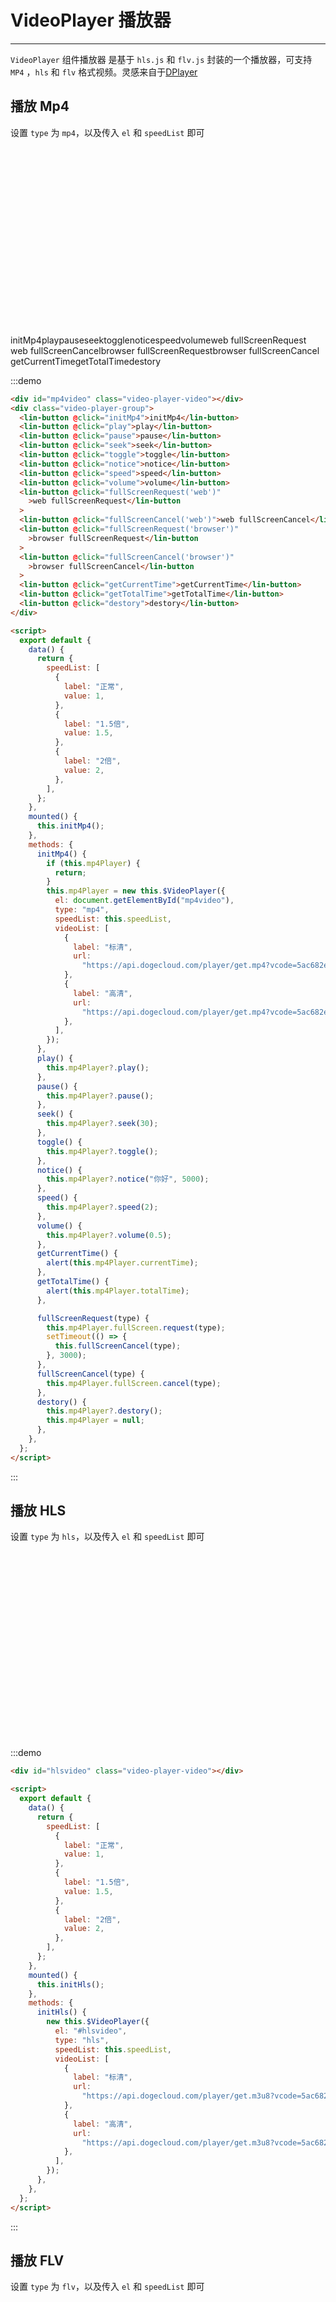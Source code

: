 <script>
export default {
  data() {
    return {
      speedList: [
        {
          label: "正常",
          value: 1,
        },
        {
          label: "1.5倍",
          value: 1.5,
        },
        {
          label: "2倍",
          value: 2,
        },
      ],
    };
  },
  mounted() {
    this.initMp4();
    this.initHls();
    this.initFlv();
    this.initLive();
    this.initOther()
  },
  methods: {
    initLive() {
      this.flvPlayer =new this.$VideoPlayer({
        el: document.getElementById("livevideo"),
        type: "flv",
        speedList: this.speedList,
        live:true,
        videoList: [
          {
            label: "标清",
            url:
              "https://api.dogecloud.com/player/get.flv?vcode=5ac682e6f8231991&userId=17&ext=.flv",
          },
          {
            label: "高清",
            url:
              "https://api.dogecloud.com/player/get.flv?vcode=5ac682e6f8231991&userId=17&ext=.flv",
          },
        ],
      });
    },
    initOther(){
       this.mp4Player = new this.$VideoPlayer({
        el: document.getElementById("othervideo"),
        videoList: [
          {
            label: "标清",
            url:
              "https://api.dogecloud.com/player/get.mp4?vcode=5ac682e6f8231991&userId=17&ext=.mp4",
          },
          {
            label: "高清",
            url:
              "https://api.dogecloud.com/player/get.mp4?vcode=5ac682e6f8231991&userId=17&ext=.mp4",
          },
        ],
        customType(video,data){
          video.src = data.currenVideo.url
        }
      });
    },
    initHls() {
      new this.$VideoPlayer({
        el: "#hlsvideo",
        type: "hls",
        speedList: this.speedList,
        videoList: [
          {
            label: "标清",
            url:
              "https://api.dogecloud.com/player/get.m3u8?vcode=5ac682e6f8231991&userId=17&ext=.m3u8",
          },
          {
            label: "高清",
            url:
              "https://api.dogecloud.com/player/get.m3u8?vcode=5ac682e6f8231991&userId=17&ext=.m3u8",
          },
        ],
      });
    },
    initMp4() {
      if(this.mp4Player){
        return
      }
      this.mp4Player = new this.$VideoPlayer({
        el: document.getElementById("mp4video"),
        type: "mp4",
        speedList: this.speedList,
        videoList: [
          {
            label: "标清",
            url:
              "https://api.dogecloud.com/player/get.mp4?vcode=5ac682e6f8231991&userId=17&ext=.mp4",
          },
          {
            label: "高清",
            url:
              "https://api.dogecloud.com/player/get.mp4?vcode=5ac682e6f8231991&userId=17&ext=.mp4",
          },
        ],
      });
    },
    initFlv() {
      new this.$VideoPlayer({
        el: document.getElementById("flvvideo"),
        type: "flv",
        speedList: this.speedList,
        videoList: [
          {
            label: "标清",
            url:
              "https://api.dogecloud.com/player/get.flv?vcode=5ac682e6f8231991&userId=17&ext=.flv",
          },
          {
            label: "高清",
            url:
              "https://api.dogecloud.com/player/get.flv?vcode=5ac682e6f8231991&userId=17&ext=.flv",
          },
        ],
      });
    },
    play() {
      this.mp4Player?.play();
    },
    pause() {
      this.mp4Player?.pause();
    },
    seek() {
      this.mp4Player?.seek(30);
    },
    toggle() {
      this.mp4Player?.toggle();
    },
    notice() {
      this.mp4Player?.notice("你好", 5000);
    },
    speed() {
      this.mp4Player?.speed(2);
    },
    volume() {
      this.mp4Player?.volume(0.5);
    },
    switchQuality() {
      this.mp4Player?.switchQuality(1);
    },
    getCurrentTime(){
      alert(this.mp4Player.currentTime)
    },
    getTotalTime(){
      alert(this.mp4Player.totalTime)
    },
    other() {
      console.log(this.mp4Player.currentTime);
      console.log(this.mp4Player.totalTime);
    },
    fullScreenRequest(type) {
      this.mp4Player.fullScreen.request(type);
      setTimeout(() => {
        this.fullScreenCancel(type);
      }, 3000);
    },
    fullScreenCancel(type) {
      this.mp4Player.fullScreen.cancel(type);
    },
    destory() {
      this.mp4Player?.destory();
      this.mp4Player = null;
    },
  },
    beforeDestroy(){
    this.mp4Player?.destory();
    this.hlsPlayer?.destory()
    this.flvPlayer?.destory()

    this.mp4Player = null
    this.hlsPlayer = null
    this.flvPlayer = null
  }
};
</script>

<style lang="scss" scoped>
.video-player-group {
  display: flex;
  flex-direction: row;
  align-items: center;
  flex-wrap: wrap;
  ::v-deep .lin-button {
    margin-top: 10px;
    margin-right: 10px;
  }
}

.video-player-video {
  width: 600px;
  height: 300px;
}
</style>

# VideoPlayer 播放器

---

`VideoPlayer` 组件播放器 是基于 `hls.js` 和 `flv.js` 封装的一个播放器，可支持 `MP4` ，`hls` 和 `flv` 格式视频。灵感来自于[DPlayer](http://dplayer.js.org/zh/)

## 播放 Mp4

设置 `type` 为 `mp4`，以及传入 `el` 和 `speedList` 即可

<div class='demo-block'>
<div id="mp4video" class="video-player-video"></div>
    <div class="video-player-group">
      <lin-button @click="initMp4">initMp4</lin-button>
      <lin-button @click="play">play</lin-button>
      <lin-button @click="pause">pause</lin-button>
      <lin-button @click="seek">seek</lin-button>
      <lin-button @click="toggle">toggle</lin-button>
      <lin-button @click="notice">notice</lin-button>
      <lin-button @click="speed">speed</lin-button>
      <lin-button @click="volume">volume</lin-button>
      <lin-button @click="fullScreenRequest('web')">web fullScreenRequest</lin-button>
      <lin-button @click="fullScreenCancel('web')">web fullScreenCancel</lin-button>
      <lin-button @click="fullScreenRequest('browser')">browser fullScreenRequest</lin-button>
      <lin-button @click="fullScreenCancel('browser')">browser fullScreenCancel</lin-button>
      <lin-button @click="getCurrentTime">getCurrentTime</lin-button>
      <lin-button @click="getTotalTime">getTotalTime</lin-button>
      <lin-button @click="destory">destory</lin-button>
    </div>
</div>

:::demo

```html
<div id="mp4video" class="video-player-video"></div>
<div class="video-player-group">
  <lin-button @click="initMp4">initMp4</lin-button>
  <lin-button @click="play">play</lin-button>
  <lin-button @click="pause">pause</lin-button>
  <lin-button @click="seek">seek</lin-button>
  <lin-button @click="toggle">toggle</lin-button>
  <lin-button @click="notice">notice</lin-button>
  <lin-button @click="speed">speed</lin-button>
  <lin-button @click="volume">volume</lin-button>
  <lin-button @click="fullScreenRequest('web')"
    >web fullScreenRequest</lin-button
  >
  <lin-button @click="fullScreenCancel('web')">web fullScreenCancel</lin-button>
  <lin-button @click="fullScreenRequest('browser')"
    >browser fullScreenRequest</lin-button
  >
  <lin-button @click="fullScreenCancel('browser')"
    >browser fullScreenCancel</lin-button
  >
  <lin-button @click="getCurrentTime">getCurrentTime</lin-button>
  <lin-button @click="getTotalTime">getTotalTime</lin-button>
  <lin-button @click="destory">destory</lin-button>
</div>

<script>
  export default {
    data() {
      return {
        speedList: [
          {
            label: "正常",
            value: 1,
          },
          {
            label: "1.5倍",
            value: 1.5,
          },
          {
            label: "2倍",
            value: 2,
          },
        ],
      };
    },
    mounted() {
      this.initMp4();
    },
    methods: {
      initMp4() {
        if (this.mp4Player) {
          return;
        }
        this.mp4Player = new this.$VideoPlayer({
          el: document.getElementById("mp4video"),
          type: "mp4",
          speedList: this.speedList,
          videoList: [
            {
              label: "标清",
              url:
                "https://api.dogecloud.com/player/get.mp4?vcode=5ac682e6f8231991&userId=17&ext=.mp4",
            },
            {
              label: "高清",
              url:
                "https://api.dogecloud.com/player/get.mp4?vcode=5ac682e6f8231991&userId=17&ext=.mp4",
            },
          ],
        });
      },
      play() {
        this.mp4Player?.play();
      },
      pause() {
        this.mp4Player?.pause();
      },
      seek() {
        this.mp4Player?.seek(30);
      },
      toggle() {
        this.mp4Player?.toggle();
      },
      notice() {
        this.mp4Player?.notice("你好", 5000);
      },
      speed() {
        this.mp4Player?.speed(2);
      },
      volume() {
        this.mp4Player?.volume(0.5);
      },
      getCurrentTime() {
        alert(this.mp4Player.currentTime);
      },
      getTotalTime() {
        alert(this.mp4Player.totalTime);
      },

      fullScreenRequest(type) {
        this.mp4Player.fullScreen.request(type);
        setTimeout(() => {
          this.fullScreenCancel(type);
        }, 3000);
      },
      fullScreenCancel(type) {
        this.mp4Player.fullScreen.cancel(type);
      },
      destory() {
        this.mp4Player?.destory();
        this.mp4Player = null;
      },
    },
  };
</script>
```

:::

## 播放 HLS

设置 `type` 为 `hls`，以及传入 `el` 和 `speedList` 即可

<div class='demo-block'>
<div id="hlsvideo" class="video-player-video"></div>
</div>

:::demo

```html
<div id="hlsvideo" class="video-player-video"></div>

<script>
  export default {
    data() {
      return {
        speedList: [
          {
            label: "正常",
            value: 1,
          },
          {
            label: "1.5倍",
            value: 1.5,
          },
          {
            label: "2倍",
            value: 2,
          },
        ],
      };
    },
    mounted() {
      this.initHls();
    },
    methods: {
      initHls() {
        new this.$VideoPlayer({
          el: "#hlsvideo",
          type: "hls",
          speedList: this.speedList,
          videoList: [
            {
              label: "标清",
              url:
                "https://api.dogecloud.com/player/get.m3u8?vcode=5ac682e6f8231991&userId=17&ext=.m3u8",
            },
            {
              label: "高清",
              url:
                "https://api.dogecloud.com/player/get.m3u8?vcode=5ac682e6f8231991&userId=17&ext=.m3u8",
            },
          ],
        });
      },
    },
  };
</script>
```

:::

## 播放 FLV

设置 `type` 为 `flv`，以及传入 `el` 和 `speedList` 即可

<div class='demo-block'>
<div id="flvvideo" class="video-player-video"></div>
</div>

:::demo

```html
<div id="flvvideo" class="video-player-video"></div>

<script>
  export default {
    data() {
      return {
        speedList: [
          {
            label: "正常",
            value: 1,
          },
          {
            label: "1.5倍",
            value: 1.5,
          },
          {
            label: "2倍",
            value: 2,
          },
        ],
      };
    },
    mounted() {
      this.initFlv();
    },
    methods: {
      initFlv() {
        new this.$VideoPlayer({
          el: document.getElementById("flvvideo"),
          type: "flv",
          speedList: this.speedList,
          videoList: [
            {
              label: "标清",
              url:
                "https://api.dogecloud.com/player/get.flv?vcode=5ac682e6f8231991&userId=17&ext=.flv",
            },
            {
              label: "高清",
              url:
                "https://api.dogecloud.com/player/get.flv?vcode=5ac682e6f8231991&userId=17&ext=.flv",
            },
          ],
        });
      },
    },
  };
</script>
```

:::

## 开启直播模式

设置 `live` 为 `true`

<div class='demo-block'>
<div id="livevideo" class="video-player-video"></div>
</div>

:::demo

```html
<div id="livevideo" class="video-player-video"></div>

<script>
  export default {
    mounted() {
      this.initLive();
    },
    methods: {
      initLive() {
        this.flvPlayer = new this.$VideoPlayer({
          el: document.getElementById("livevideo"),
          type: "flv",
          speedList: this.speedList,
          live: true,
          videoList: [
            {
              label: "标清",
              url:
                "https://api.dogecloud.com/player/get.flv?vcode=5ac682e6f8231991&userId=17&ext=.flv",
            },
            {
              label: "高清",
              url:
                "https://api.dogecloud.com/player/get.flv?vcode=5ac682e6f8231991&userId=17&ext=.flv",
            },
          ],
        });
      },
    },
  };
</script>
```

:::

## 其他 MSE 库使用

`VideoPlayer` 组件可以通过 `customType` 参数与任何 MSE 库一起使用

<div class='demo-block'>
<div id="othervideo" class="video-player-video"></div>
</div>

:::demo

```html
<div id="othervideo" class="video-player-video"></div>

<script>
  export default {
    mounted() {
      this.initOther();
    },
    methods: {
      initOther() {
        this.mp4Player = new this.$VideoPlayer({
          el: document.getElementById("othervideo"),
          videoList: [
            {
              label: "标清",
              url:
                "https://api.dogecloud.com/player/get.mp4?vcode=5ac682e6f8231991&userId=17&ext=.mp4",
            },
            {
              label: "高清",
              url:
                "https://api.dogecloud.com/player/get.mp4?vcode=5ac682e6f8231991&userId=17&ext=.mp4",
            },
          ],
          customType(video, data) {
            video.src = data.currenVideo.url;
          },
        });
      },
    },
  };
</script>
```

:::

## 参数

| 名称       | 说明                                              | Type                               | Accepted Values | Default |
| ---------- | ------------------------------------------------- | ---------------------------------- | --------------- | ------- |
| el         | 播放器容器元素，必填项                            | String                             | HTMLElement     | —       | — |
| type       | 播放 Type，必填项，当 customType 参数存在时非必填 | String                             | mp4、hls、flv   | —       |
| autoplay   | 视频自动播放                                      | Boolean                            | —               | false   |
| speedList  | 视频速度倍数列表                                  | Ayyay<{label:string,value:string}> | —               | —       |
| videoList  | 视频列表，必填项                                  | Ayyay<{label:string,url:string}>   | —               | —       |
| live       | 是否开启直播                                      | Boolean                            | —               | false   |
| customType | 需要自定义支持其他 MSE 可使用此参数               | Function                           | —               | —       |

## API

```javascript
import { VideoPlayer } from "lin-view-ui";
const player = new VideoPlayer({
  el: document.getElementById("flvvideo"),
  type: "flv",
  speedList: [],
  videoList: [],
});
```

- `player.play()` : 播放视频
- `player.pause()` : 暂停视频
- `player.seek(time: number)` : 跳转到特定时间
- `player.toggle()` : 切换播放和暂停
- `player.on(event: string, handler: function)` : 绑定 video 标签事件
- `player.switchVideo(options)` : 切换到其他视频

```javascript
player.switchVideo({ videoList: [{ label: "", url: "" }], autoplay: true });
```

- `player.notice(text: string, time: number)` : 显示通知，时间的单位为毫秒，默认时间 2000 毫秒
- `player.switchQuality(index: number)` : 切换清晰度
- `player.destroy()` : 销毁播放器
- `player.speed(rate: number)` : 设置视频速度
- `player.volume(percentage: number)` : 设置视频音量
- `player.video` : 原生 video
- `player.hls` : hls 实例对象
- `player.flv` : flv 实例对象
- `player.currentTime` : 返回视频当前播放时间
- `player.totalTime` : 返回视频总时间
- `player.paused` : 返回视频是否暂停
- `player.fullScreen.request(type: string)` : 进入全屏

```javascript
player.fullScreen.request("web");
player.fullScreen.request("browser");
```

- `player.fullScreen.cancel(type: string)` : 退出全屏

```javascript
player.fullScreen.cancel("web");
player.fullScreen.cancel("browser");
```

